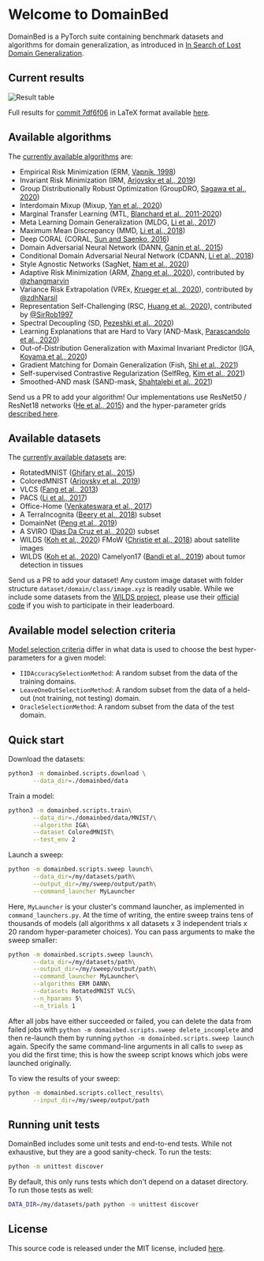 # Welcome to DomainBed

DomainBed is a PyTorch suite containing benchmark datasets and algorithms for domain generalization, as introduced in [In Search of Lost Domain Generalization](https://arxiv.org/abs/2007.01434).

## Current results

![Result table](domainbed/results/2020_10_06_7df6f06/results.png)

Full results for [commit 7df6f06](https://github.com/facebookresearch/DomainBed/tree/7df6f06a6f9062284812a3f174c306218932c5e4) in LaTeX format available [here](domainbed/results/2020_10_06_7df6f06/results.tex).

## Available algorithms

The [currently available algorithms](domainbed/algorithms.py) are:

* Empirical Risk Minimization (ERM, [Vapnik, 1998](https://www.wiley.com/en-fr/Statistical+Learning+Theory-p-9780471030034))
* Invariant Risk Minimization (IRM, [Arjovsky et al., 2019](https://arxiv.org/abs/1907.02893))
* Group Distributionally Robust Optimization (GroupDRO, [Sagawa et al., 2020](https://arxiv.org/abs/1911.08731))
* Interdomain Mixup (Mixup, [Yan et al., 2020](https://arxiv.org/abs/2001.00677))
* Marginal Transfer Learning (MTL, [Blanchard et al., 2011-2020](https://arxiv.org/abs/1711.07910))
* Meta Learning Domain Generalization (MLDG, [Li et al., 2017](https://arxiv.org/abs/1710.03463))
* Maximum Mean Discrepancy (MMD, [Li et al., 2018](https://openaccess.thecvf.com/content_cvpr_2018/papers/Li_Domain_Generalization_With_CVPR_2018_paper.pdf))
* Deep CORAL (CORAL, [Sun and Saenko, 2016](https://arxiv.org/abs/1607.01719))
* Domain Adversarial Neural Network (DANN, [Ganin et al., 2015](https://arxiv.org/abs/1505.07818))
* Conditional Domain Adversarial Neural Network (CDANN, [Li et al., 2018](https://openaccess.thecvf.com/content_ECCV_2018/papers/Ya_Li_Deep_Domain_Generalization_ECCV_2018_paper.pdf))
* Style Agnostic Networks (SagNet, [Nam et al., 2020](https://arxiv.org/abs/1910.11645))
* Adaptive Risk Minimization (ARM, [Zhang et al., 2020](https://arxiv.org/abs/2007.02931)), contributed by [@zhangmarvin](https://github.com/zhangmarvin)
* Variance Risk Extrapolation (VREx, [Krueger et al., 2020](https://arxiv.org/abs/2003.00688)), contributed by [@zdhNarsil](https://github.com/zdhNarsil)
* Representation Self-Challenging (RSC, [Huang et al., 2020](https://arxiv.org/abs/2007.02454)), contributed by [@SirRob1997](https://github.com/SirRob1997)
* Spectral Decoupling (SD, [Pezeshki et al., 2020](https://arxiv.org/abs/2011.09468))
* Learning Explanations that are Hard to Vary (AND-Mask, [Parascandolo et al., 2020](https://arxiv.org/abs/2009.00329))
* Out-of-Distribution Generalization with Maximal Invariant Predictor (IGA, [Koyama et al., 2020](https://arxiv.org/abs/2008.01883))
* Gradient Matching for Domain Generalization (Fish, [Shi et al., 2021](https://arxiv.org/pdf/2104.09937.pdf))
* Self-supervised Contrastive Regularization (SelfReg, [Kim et al., 2021](https://arxiv.org/abs/2104.09841))
* Smoothed-AND mask (SAND-mask, [Shahtalebi et al., 2021](https://arxiv.org/abs/2106.02266))

Send us a PR to add your algorithm! Our implementations use ResNet50 / ResNet18 networks ([He et al., 2015](https://arxiv.org/abs/1512.03385)) and the hyper-parameter grids [described here](domainbed/hparams_registry.py).

## Available datasets

The [currently available datasets](domainbed/datasets.py) are:

* RotatedMNIST ([Ghifary et al., 2015](https://arxiv.org/abs/1508.07680))
* ColoredMNIST ([Arjovsky et al., 2019](https://arxiv.org/abs/1907.02893))
* VLCS  ([Fang et al., 2013](https://openaccess.thecvf.com/content_iccv_2013/papers/Fang_Unbiased_Metric_Learning_2013_ICCV_paper.pdf))
* PACS ([Li et al., 2017](https://arxiv.org/abs/1710.03077))
* Office-Home ([Venkateswara et al., 2017](https://arxiv.org/abs/1706.07522))
* A TerraIncognita ([Beery et al., 2018](https://arxiv.org/abs/1807.04975)) subset
* DomainNet ([Peng et al., 2019](http://ai.bu.edu/M3SDA/))
* A SVIRO ([Dias Da Cruz et al., 2020](https://arxiv.org/abs/2001.03483)) subset
* WILDS ([Koh et al., 2020](https://arxiv.org/abs/2012.07421)) FMoW ([Christie et al., 2018](https://arxiv.org/abs/1711.07846)) about satellite images
* WILDS ([Koh et al., 2020](https://arxiv.org/abs/2012.07421)) Camelyon17 ([Bandi et al., 2019](https://pubmed.ncbi.nlm.nih.gov/30716025/)) about tumor detection in tissues

Send us a PR to add your dataset! Any custom image dataset with folder structure `dataset/domain/class/image.xyz` is readily usable. While we include some datasets from the [WILDS project](https://wilds.stanford.edu/), please use their [official code](https://github.com/p-lambda/wilds/) if you wish to participate in their leaderboard.

## Available model selection criteria

[Model selection criteria](domainbed/model_selection.py) differ in what data is used to choose the best hyper-parameters for a given model:

* `IIDAccuracySelectionMethod`: A random subset from the data of the training domains.
* `LeaveOneOutSelectionMethod`: A random subset from the data of a held-out (not training, not testing) domain.
* `OracleSelectionMethod`: A random subset from the data of the test domain.

## Quick start

Download the datasets:

```sh
python3 -m domainbed.scripts.download \
       --data_dir=./domainbed/data
```

Train a model:

```sh
python3 -m domainbed.scripts.train\
       --data_dir=./domainbed/data/MNIST/\
       --algorithm IGA\
       --dataset ColoredMNIST\
       --test_env 2
```

Launch a sweep:

```sh
python -m domainbed.scripts.sweep launch\
       --data_dir=/my/datasets/path\
       --output_dir=/my/sweep/output/path\
       --command_launcher MyLauncher
```

Here, `MyLauncher` is your cluster's command launcher, as implemented in `command_launchers.py`. At the time of writing, the entire sweep trains tens of thousands of models (all algorithms x all datasets x 3 independent trials x 20 random hyper-parameter choices). You can pass arguments to make the sweep smaller:

```sh
python -m domainbed.scripts.sweep launch\
       --data_dir=/my/datasets/path\
       --output_dir=/my/sweep/output/path\
       --command_launcher MyLauncher\
       --algorithms ERM DANN\
       --datasets RotatedMNIST VLCS\
       --n_hparams 5\
       --n_trials 1
```

After all jobs have either succeeded or failed, you can delete the data from failed jobs with ``python -m domainbed.scripts.sweep delete_incomplete`` and then re-launch them by running ``python -m domainbed.scripts.sweep launch`` again. Specify the same command-line arguments in all calls to `sweep` as you did the first time; this is how the sweep script knows which jobs were launched originally.

To view the results of your sweep:

````sh
python -m domainbed.scripts.collect_results\
       --input_dir=/my/sweep/output/path
````

## Running unit tests

DomainBed includes some unit tests and end-to-end tests. While not exhaustive, but they are a good sanity-check. To run the tests:

```sh
python -m unittest discover
```

By default, this only runs tests which don't depend on a dataset directory. To run those tests as well:

```sh
DATA_DIR=/my/datasets/path python -m unittest discover
```

## License

This source code is released under the MIT license, included [here](LICENSE).